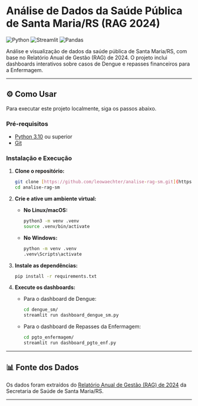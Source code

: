 # Análise de Dados da Saúde Pública de Santa Maria/RS (RAG 2024)

![Python](https://img.shields.io/badge/Python-3.10+-blue?style=for-the-badge&logo=python)
![Streamlit](https://img.shields.io/badge/Streamlit-1.30+-red?style=for-the-badge&logo=streamlit)
![Pandas](https://img.shields.io/badge/Pandas-2.0+-purple?style=for-the-badge&logo=pandas)

Análise e visualização de dados da saúde pública de Santa Maria/RS, com base no Relatório Anual de Gestão (RAG) de 2024. O projeto inclui dashboards interativos sobre casos de Dengue e repasses financeiros para a Enfermagem.

---
## ⚙️ Como Usar

Para executar este projeto localmente, siga os passos abaixo.

### Pré-requisitos

* [Python 3.10](https://www.python.org/downloads/) ou superior
* [Git](https://git-scm.com/)

### Instalação e Execução

1.  **Clone o repositório:**
    ```bash
    git clone [https://github.com/leowaechter/analise-rag-sm.git](https://github.com/leowaechter/analise-rag-sm.git)
    cd analise-rag-sm
    ```

2.  **Crie e ative um ambiente virtual:**

    * **No Linux/macOS:**
        ```bash
        python3 -m venv .venv
        source .venv/bin/activate
        ```

    * **No Windows:**
        ```bash
        python -m venv .venv
        .venv\Scripts\activate
        ```

3.  **Instale as dependências:**
    ```bash
    pip install -r requirements.txt
    ```

4.  **Execute os dashboards:**
    * Para o dashboard de Dengue:
        ```bash
        cd dengue_sm/
        streamlit run dashboard_dengue_sm.py
        ```
    * Para o dashboard de Repasses da Enfermagem:
        ```bash
        cd pgto_enfermagem/
        streamlit run dashboard_pgto_enf.py
        ```
---

## 📊 Fonte dos Dados

Os dados foram extraídos do [Relatório Anual de Gestão (RAG) de 2024](pdfs/relatorio-anual-de-gestao-2024-rag.pdf) da Secretaria de Saúde de Santa Maria/RS.

---
